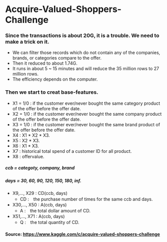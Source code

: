 # Acquire-Valued-Shoppers-Challenge
### Since the transactions is about 20G, it is a trouble. We need to make a trick on it.
* We can filter those records which do not contain any of the companies, brands, or categories compare to the offer.
* Then it reduced to about 1.74G.
* It runs in about 5 ~ 15 minutes and will reduce the 35 million rows to 27 million rows.
* The efficiency depends on the computer.
### Then we start to creat base-features.
* X1 = 1/0 : if the customer ever/never bought the same category product of the offer before the offer date.
* X2 = 1/0 : if the customer ever/never bought the same company product of the offer before the offer date.
* X3 = 1/0 : if the customer ever/never bought the same brand product of the offer before the offer date.
* X4 : X1 * X2 * X3.
* X5 : X2 * X3.
* X6 : X1 * X3.
* X7 : historical total spend of a customer ID for all product.
* X8 : offervalue.
##### ccb = categoty, company, brand
##### days = 30, 60, 90, 120, 150, 180, inf.
* X9,..., X29 : CD(ccb, days)
  * CD :　the purchase number of times for the same ccb and days.
* X30,..., X50 : A(ccb, days)
  * A :　the total dollar amount of CD.
* X51,..., X71 : A(ccb, days)
  * Q :　the total quantity of CD.
#### Source: https://www.kaggle.com/c/acquire-valued-shoppers-challenge
